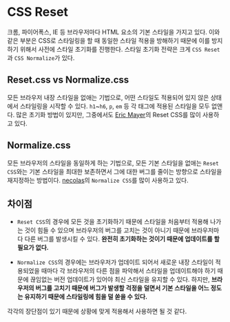 # CSS Reset

크롬, 파이어폭스, IE 등 브라우저마다 HTML 요소의 기본 스타일을 가지고 있다. 이와 같은 부분은 CSS로 스타일링을 할 때 동일한 스타일 적용을 방해하기 때문에 이를 방지하기 위해서 사전에 스타일 초기화를 진행한다. 스타일 초기화 전략은 크게 `CSS Reset`과 `CSS Normalize`가 있다.

## Reset.css vs Normalize.css

모든 브라우저 내장 스타일을 없애는 기법으로, 어떤 스타일도 적용되어 있지 않은 상태에서 스타일링을 시작할 수 있다. `h1`~`h6`, `p`, `em` 등 각 태그에 적용된 스타일을 모두 없앤다. 많은 초기화 방법이 있지만, 그중에서도 [Eric Mayer](https://cdnjs.com/libraries/meyer-reset)의 Reset CSS를 많이 사용하고 있다.

## Normalize.css

모든 브라우저의 스타일을 동일하게 하는 기법으로, 모든 기본 스타일을 없애는 `Reset CSS`와는 기본 스타일을 최대한 보존하면서 그에 대한 버그를 줄이는 방향으로 스타일을 재지정하는 방법이다. [necolas](https://github.com/necolas/normalize.css/)의 `Normalize CSS`를 많이 사용하고 있다.

## 차이점

- `Reset CSS`의 경우에 모든 것을 초기화하기 때문에 스타일을 처음부터 적용해 나가는 것이 힘들 수 있으며 브라우저의 버그를 고치는 것이 아니기 때문에 브라우저마다 다른 버그를 발생시킬 수 있다. **완전히 초기화하는 것이기 때문에 업데이트를 할 필요가 없다.**

- `Normalize CSS`의 경우에는 브라우저가 업데이트 되어서 새로운 내장 스타일이 적용되었을 때마다 각 브라우저의 다른 점을 파악해서 스타일을 업데이트해야 하기 때문에 끊임없는 버전 업데이트가 있어야 최신 스타일을 유지할 수 있다. 하지만, **브라우저의 버그를 고치기 때문에 버그가 발생할 걱정을 덜면서 기본 스타일을 어느 정도는 유지하기 때문에 스타일링에 힘을 덜 쏟을 수 있다.**

각각의 장단점이 있기 때문에 상황에 맞게 적용해서 사용하면 될 것 같다.
